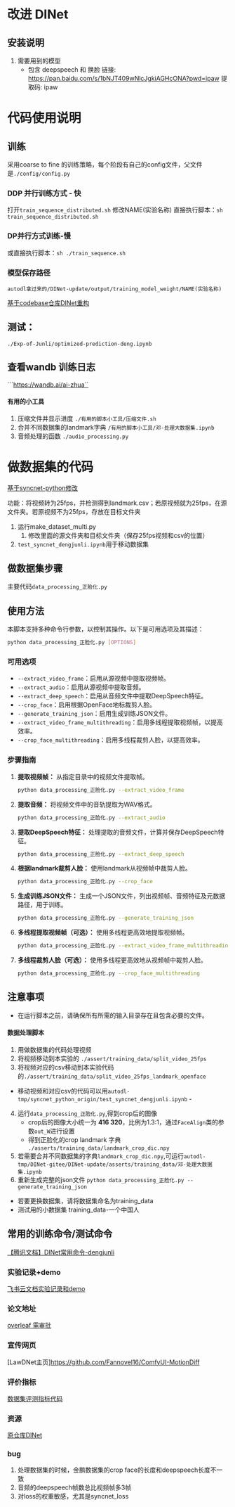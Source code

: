 # 改进 DINet
## 安装说明
1. 需要用到的模型
    - 包含 deepspeech 和 换脸
链接: https://pan.baidu.com/s/1bNJT409wNlcJgkiAGHcONA?pwd=ipaw 提取码: ipaw 


# 代码使用说明

## 训练 
采用coarse to fine 的训练策略，每个阶段有自己的config文件，父文件是```./config/config.py```

### DDP 并行训练方式 - 快
打开```train_sequence_distributed.sh``` 修改NAME(实验名称)
直接执行脚本：```sh train_sequence_distributed.sh```



### DP并行方式训练-慢
或直接执行脚本：```sh ./train_sequence.sh```



### 模型保存路径
```autodl拿过来的/DINet-update/output/training_model_weight/NAME(实验名称)```

[基于codebase仓库DINet重构](https://fuxivirtualhuman.github.io/pdf/AAAI2023_FaceDubbing.pdf)

## 测试：
```./Exp-of-Junli/optimized-prediction-deng.ipynb```

## 查看wandb 训练日志
```https://wandb.ai/ai-zhua``

#### 有用的小工具
1. 压缩文件并显示进度 `./有用的脚本小工具/压缩文件.sh` 
2. 合并不同数据集的landmark字典 `/有用的脚本小工具/邓-处理大数据集.ipynb`
3. 音频处理的函数 `./audio_processing.py`


# 做数据集的代码
[基于syncnet-python修改](https://github.com/iPaw-AI-LAB/syncnet)

功能：将视频转为25fps，并检测得到landmark.csv；若原视频就为25fps，在源文件夹。若原视频不为25fps，存放在目标文件夹

1. 运行make_dataset_multi.py
    1. 修改里面的源文件夹和目标文件夹（保存25fps视频和csv的位置）
2. `test_syncnet_dengjunli.ipynb`用于移动数据集

## 做数据集步骤
主要代码```data_processing_正脸化.py```

## 使用方法

本脚本支持多种命令行参数，以控制其操作。以下是可用选项及其描述：

```bash
python data_processing_正脸化.py [OPTIONS]
```

### 可用选项

- `--extract_video_frame`：启用从源视频中提取视频帧。
- `--extract_audio`：启用从源视频中提取音频。
- `--extract_deep_speech`：启用从音频文件中提取DeepSpeech特征。
- `--crop_face`：启用根据OpenFace地标裁剪人脸。
- `--generate_training_json`：启用生成训练JSON文件。
- `--extract_video_frame_multithreading`：启用多线程提取视频帧，以提高效率。
- `--crop_face_multithreading`：启用多线程裁剪人脸，以提高效率。

### 步骤指南

1. **提取视频帧：**
   从指定目录中的视频文件提取帧。
   ```bash
   python data_processing_正脸化.py --extract_video_frame
   ```
   
2. **提取音频：**
   将视频文件中的音轨提取为WAV格式。
   ```bash
   python data_processing_正脸化.py --extract_audio
   ```

3. **提取DeepSpeech特征：**
   处理提取的音频文件，计算并保存DeepSpeech特征。
   ```bash
   python data_processing_正脸化.py --extract_deep_speech
   ```

4. **根据landmark裁剪人脸：**
   使用landmark从视频帧中裁剪人脸。
   ```bash
   python data_processing_正脸化.py --crop_face
   ```

5. **生成训练JSON文件：**
   生成一个JSON文件，列出视频帧、音频特征及元数据路径，用于训练。
   ```bash
   python data_processing_正脸化.py --generate_training_json
   ```

6. **多线程提取视频帧（可选）：**
   使用多线程更高效地提取视频帧。
   ```bash
   python data_processing_正脸化.py --extract_video_frame_multithreading
   ```

7. **多线程裁剪人脸（可选）：**
   使用多线程更高效地从视频帧中裁剪人脸。
   ```bash
   python data_processing_正脸化.py --crop_face_multithreading
   ```

## 注意事项

- 在运行脚本之前，请确保所有所需的输入目录存在且包含必要的文件。

#### 数据处理脚本

1. 用做数据集的代码处理视频
2. 将视频移动到本实验的 `./assert/training_data/split_video_25fps`
3. 将视频对应的csv移动到本实验代码的`./assert/training_data/split_video_25fps_landmark_openface`
- 移动视频和对应csv的代码可以用`autodl-tmp/syncnet_python_origin/test_syncnet_dengjunli.ipynb` -
4. 运行`data_processing_正脸化.py`,得到crop后的图像
    - crop后的图像大小统一为 **416 320**，比例为1.3:1，通过`FaceAlign`类的参数`out_W`进行设置
    - 得到正脸化的crop landmark 字典 `./asserts/training_data/landmark_crop_dic.npy`
5. 若需要合并不同数据集的字典`landmark_crop_dic.npy`,可运行`autodl-tmp/DINet-gitee/DINet-update/asserts/training_data/邓-处理大数据集.ipynb`
5. 重新生成完整的json文件 `python data_processing_正脸化.py --generate_training_json` 

- 若要更换数据集，请将数据集命名为training_data
- 测试用的小数据集 training_data-一个中国人

## 常用的训练命令/测试命令
[【腾讯文档】DINet常用命令-dengjunli](
https://docs.qq.com/doc/DTENSWFlpTVFvSkhn)

### 实验记录+demo
[飞书云文档实验记录和demo](https://y5ucgsxnni.feishu.cn/docx/QSxadxHp0o6bgLxiiEbc0nvNnZd)

### 论文地址
[overleaf 需审批](https://www.overleaf.com/read/vkhhnxrvwbdw#3778eb)

### 宣传网页
[LawDNet主页]https://github.com/Fannovel16/ComfyUI-MotionDiff

### 评价指标
[数据集评测指标代码](https://gitee.com/dengjunli/evaluation_wav2lip)

### 资源
[原仓库DINet](https://fuxivirtualhuman.github.io/pdf/AAAI2023_FaceDubbing.pdf)


### bug
1. 处理数据集的时候，金鹏数据集的crop face的长度和deepspeech长度不一致
2. 音频的deepspeech帧数总比视频帧多3帧
3. 对loss的权重敏感，尤其是syncnet_loss







